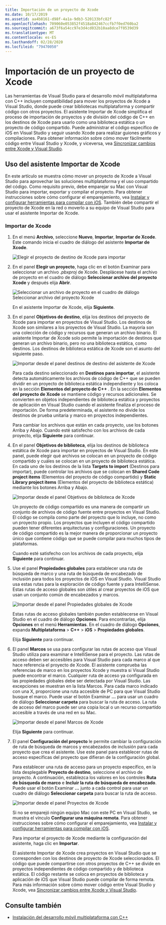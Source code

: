 ```yaml
---
title: Importación de un proyecto de Xcode
ms.date: 10/17/2019
ms.assetid: aa4b8161-d98f-4a1a-9db3-520133bfc82f
ms.openlocfilehash: 709060e053852f4518a842467ccfb7f0ed760ba2
ms.sourcegitcommit: a673f6a54cc97e3d4cd032b10aa8dce7f0539d39
ms.translationtype: MT
ms.contentlocale: es-ES
ms.lasthandoff: 02/28/2020
ms.locfileid: "79470050"
---
```

# <a name="import-an-xcode-project"></a>Importación de un proyecto de Xcode

Las herramientas de Visual Studio para el desarrollo móvil multiplataforma con C++ incluyen compatibilidad para mover los proyectos de Xcode a Visual Studio, donde puede crear bibliotecas multiplataforma y compartir código con otros proyectos. El asistente Importar de Xcode simplifica el proceso de importación de proyectos y de división del código de C++ en los destinos de Xcode para usarlo como una biblioteca estática o un proyecto de código compartido. Puede administrar el código específico de iOS en Visual Studio y seguir usando Xcode para realizar guiones gráficos y compilaciones. Para obtener información sobre cómo mover fácilmente código entre Visual Studio y Xcode, y viceversa, vea [Sincronizar cambios entre Xcode y Visual Studio](sync-changes-between-xcode-and-visual-studio.md).

## <a name="use-the-import-from-xcode-wizard"></a>Uso del asistente Importar de Xcode

En este artículo se muestra cómo mover un proyecto de Xcode a Visual Studio para aprovechar las soluciones multiplataforma y el uso compartido del código. Como requisito previo, debe emparejar su Mac con Visual Studio para importar, exportar y compilar el proyecto. Para obtener instrucciones sobre cómo configurar el emparejamiento, vea [Instalar y configurar herramientas para compilar con iOS](../cross-platform/install-and-configure-tools-to-build-using-ios.md). También debe compartir el proyecto de Xcode en la red o moverlo a su equipo de Visual Studio para usar el asistente Importar de Xcode.

### <a name="import-from-xcode"></a>Importar de Xcode

1. En el menú **Archivo**, seleccione **Nuevo**, **Importar**, **Importar de Xcode**. Este comando inicia el cuadro de diálogo del asistente **Importar de Xcode**.

   ![Elegir el proyecto de destino de Xcode para importar](../cross-platform/media/cppmdd-u2-importxcode-choose.png "Elegir el proyecto de destino de Xcode para importar")

1. En el panel **Elegir un proyecto**, haga clic en el botón Examinar para seleccionar un archivo *.pbxproj* de Xcode. Desplácese hasta el archivo de proyecto en el cuadro de diálogo **Seleccionar archivo del proyecto Xcode** y después elija **Abrir**.

   ![Seleccionar un archivo de proyecto en el cuadro de diálogo Seleccionar archivo del proyecto Xcode](../cross-platform/media/cppmdd-u2-importxcode-browse.png "Seleccionar un archivo de proyecto en el cuadro de diálogo Seleccionar archivo del proyecto Xcode")

   En el asistente Importar de Xcode, elija **Siguiente**.

1. En el panel **Objetivos de destino**, elija los destinos del proyecto de Xcode para importar en proyectos de Visual Studio. Los destinos de Xcode son similares a los proyectos de Visual Studio. La mayoría son una colección de código y recursos que generan un archivo binario. El asistente Importar de Xcode solo permite la importación de destinos que generan un archivo binario, pero no una biblioteca estática, como destinos. Los destinos de biblioteca estática de Xcode son el asunto del siguiente paso.

   ![Importar desde el panel destinos de destino del asistente de Xcode](../cross-platform/media/cppmdd-u2-importxcode-destination.jpg "Importar desde el panel destinos de destino del asistente de Xcode")

   Para cada destino seleccionado en **Destinos para importar**, el asistente detecta automáticamente los archivos de código de C++ que se pueden dividir en un proyecto de biblioteca estática independiente y los coloca en la sección **Elementos del proyecto de C++** . En la sección **Elementos del proyecto de Xcode** se mantiene código y recursos adicionales. Se convierten en objetos independientes de biblioteca estática y proyectos de aplicación en Visual Studio cuando el asistente finaliza el proceso de importación. De forma predeterminada, el asistente no divide los destinos de prueba unitaria y marco en proyectos independientes.

   Para cambiar los archivos que están en cada proyecto, use los botones Arriba y Abajo. Cuando esté satisfecho con los archivos de cada proyecto, elija **Siguiente** para continuar.

1. En el panel **Objetivos de biblioteca**, elija los destinos de biblioteca estática de Xcode para importar en proyectos de Visual Studio. En este panel, puede elegir qué archivos se colocan en un proyecto de código compartido y cuáles se colocan en un proyecto de biblioteca estática. En cada uno de los destinos de la lista **Targets to import** (Destinos para importar), puede controlar los archivos que se colocan en **Shared Code project items** (Elementos del proyecto de código compartido) y **Static Library project items** (Elementos del proyecto de biblioteca estática) mediante los botones Arriba y Abajo.

   ![Importar desde el panel Objetivos de biblioteca de Xcode](../cross-platform/media/cppmdd-u2-importxcode-library.jpg "Importar desde el panel Objetivos de biblioteca de Xcode")

   Un proyecto de código compartido es una manera de compartir un conjunto de archivos de código fuente entre proyectos en Visual Studio. El código se compila como parte del proyecto que lo incluye, no como un proyecto propio. Los proyectos que incluyen el código compartido pueden tener diferentes arquitecturas y configuraciones. Un proyecto de código compartido es la mejor manera de proporcionar un proyecto único que contiene código que se puede compilar para muchos tipos de plataformas.

   Cuando esté satisfecho con los archivos de cada proyecto, elija **Siguiente** para continuar.

1. Use el panel **Propiedades globales** para establecer una ruta de búsqueda de marco y una ruta de búsqueda de encabezado de inclusión para todos los proyectos de iOS en Visual Studio. Visual Studio usa estas rutas para la exploración de código fuente y para IntelliSense. Estas rutas de acceso globales son útiles al crear proyectos de iOS que usan un conjunto común de encabezados y marcos.

   ![Importar desde el panel Propiedades globales de Xcode](../cross-platform/media/cppmdd-u2-importxcode-global.jpg "Importar desde el panel Propiedades globales de Xcode")

   Estas rutas de acceso globales también pueden establecerse en Visual Studio en el cuadro de diálogo **Opciones**. Para encontrarlas, elija **Opciones** en el menú **Herramientas**. En el cuadro de diálogo **Opciones**, expanda **Multiplataforma** > **C++**  > **iOS** > **Propiedades globales**.

   Elija **Siguiente** para continuar.

1. El panel **Marcos** se usa para configurar las rutas de acceso que Visual Studio utiliza para examinar e IntelliSense para el proyecto. Las rutas de acceso deben ser accesibles para Visual Studio para cada marco al que hace referencia el proyecto de Xcode. El asistente comprueba las referencias de marco en los proyectos Xcode y muestra si Visual Studio puede encontrar el marco. Cualquier ruta de acceso ya configurada en las propiedades globales debe ser detectada por Visual Studio. Las excepciones se muestran en la lista Marcos. Para cada marco indicado con una X, proporcione una ruta accesible de PC para que Visual Studio busque el marco. Puede usar el botón Examinar **...** para usar un cuadro de diálogo **Seleccionar carpeta** para buscar la ruta de acceso. La ruta de acceso del marco puede ser una copia local o un recurso compartido accesible a través de una red en su Mac.

   ![Importar desde el panel Marcos de Xcode](../cross-platform/media/cppmdd-u2-importxcode-frameworks.jpg "Importar desde el panel Marcos de Xcode")

   Elija **Siguiente** para continuar.

1. El panel **Configuración del proyecto** le permite cambiar la configuración de ruta de búsqueda de marcos y encabezados de inclusión para cada proyecto que crea el asistente. Use este panel para establecer rutas de acceso específicas del proyecto que difieran de la configuración global.

   Para establecer una ruta de acceso para un proyecto específico, en la lista desplegable **Proyecto de destino**, seleccione el archivo de proyecto. A continuación, establezca los valores en los controles **Ruta de búsqueda de marco** e **Incluir la ruta de búsqueda de encabezado**. Puede usar el botón Examinar **...** junto a cada control para usar un cuadro de diálogo **Seleccionar carpeta** para buscar la ruta de acceso.

   ![Importar desde el panel Proyectos de Xcode](../cross-platform/media/cppmdd-u2-importxcode-projects.jpg "Importar desde el panel Proyectos de Xcode")

   Si no se emparejó ningún equipo Mac con este PC en Visual Studio, se muestra el vínculo **Configurar una máquina remota**. Para obtener instrucciones sobre cómo configurar el emparejamiento, vea [Instalar y configurar herramientas para compilar con iOS](../cross-platform/install-and-configure-tools-to-build-using-ios.md).

   Para importar el proyecto de Xcode mediante la configuración del asistente, haga clic en **Importar**.

   El asistente Importar de Xcode crea proyectos en Visual Studio que se corresponden con los destinos de proyecto de Xcode seleccionados. El código que puede compartirse con otros proyectos de C++ se divide en proyectos independientes de código compartido y de biblioteca estática. El código restante se coloca en proyectos de biblioteca y aplicación de iOS que Visual Studio puede compilar de forma remota. Para más información sobre cómo mover código entre Visual Studio y Xcode, vea [Sincronizar cambios entre Xcode y Visual Studio](../cross-platform/sync-changes-between-xcode-and-visual-studio.md).

## <a name="see-also"></a>Consulte también

- [Instalación del desarrollo móvil multiplataforma con C++](../cross-platform/install-visual-cpp-for-cross-platform-mobile-development.md)

